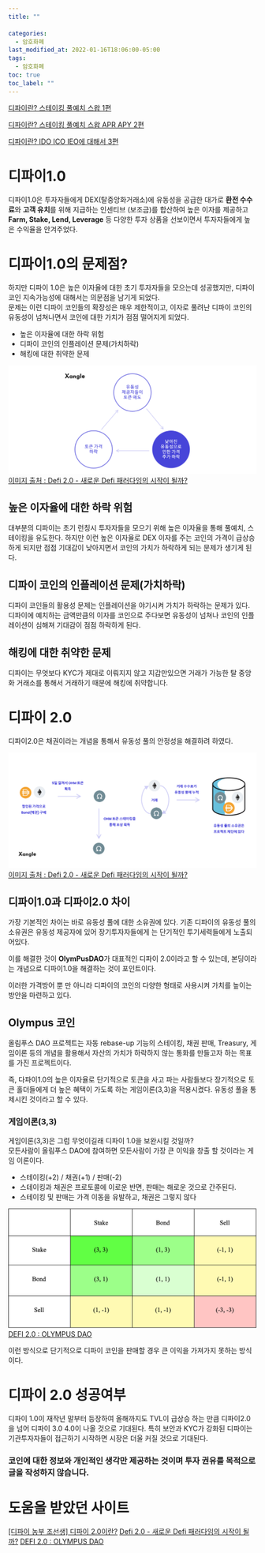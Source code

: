 ```yaml
---
title: ""

categories:
  - 암호화폐
last_modified_at: 2022-01-16T18:06:00-05:00
tags:
  - 암호화폐
toc: true
toc_label: ""
---
```


[디파이란? 스테이킹 풀예치 스왑 1편](https://drhot552.github.io/%EC%95%94%ED%98%B8%ED%99%94%ED%8F%90/%EB%94%94%ED%8C%8C%EC%9D%B4%EB%9E%80-%ED%83%88%EC%A4%91%EC%95%99%ED%99%94%EA%B1%B0%EB%9E%98%EC%86%8C-DEX-1%ED%8E%B8/#)<br>

[디파이란? 스테이킹 풀예치 스왑 APR APY 2편](https://drhot552.github.io/%EC%95%94%ED%98%B8%ED%99%94%ED%8F%90/%EB%94%94%ED%8C%8C%EC%9D%B4%EB%9E%80-%EC%8A%A4%ED%85%8C%EC%9D%B4%ED%82%B9-%ED%92%80%EC%98%88%EC%B9%98-%EC%8A%A4%EC%99%91-2%ED%8E%B8/)<br>

[디파이란? IDO ICO IEO에 대해서 3편](https://drhot552.github.io/%EC%95%94%ED%98%B8%ED%99%94%ED%8F%90/%EB%94%94%ED%8C%8C%EC%9D%B4%EB%9E%80-IDO-ICO-IEO%EC%97%90-%EB%8C%80%ED%95%B4%EC%84%9C-3%ED%8E%B8/)<br>


# 디파이1.0
디파이1.0은 투자자들에게 DEX(탈중앙화거래소)에 유동성을 공급한 대가로 **환전 수수료**와 **고객 유치**를 위해 지급하는 인센티브 (보조금)를 합산하여 높은 이자를 제공하고 **Farm, Stake, Lend, Leverage** 등 다양한 투자 상품을 선보이면서 투자자들에게 높은 수익율을 안겨주었다.<br>

# 디파이1.0의 문제점?
하지만 디파이 1.0은 높은 이자율에 대한 초기 투자자들을 모으는데 성공했지만, 디파이코인 지속가능성에 대해서는 의문점을 남기게 되었다.<br>
문제는 이런 디파이 코인들의 확장성은 매우 제한적이고, 이자로 풀려난 디파이 코인의 유동성이 넘쳐나면서 코인에 대한 가치가 점점 떨어지게 되었다. 

- 높은 이자율에 대한 하락 위험
- 디파이 코인의 인플레이션 문제(가치하락)
- 해킹에 대한 취약한 문제

![Image Alt 텍스트](/assets/img/crypto/defi1.0.png) <br>
[이미지 출처 : Defi 2.0 - 새로운 Defi 패러다임의 시작이 될까?](https://xangle.io/research/618a0c60e2b2029f14efad88)

## 높은 이자율에 대한 하락 위험
대부분의 디파이는 초기 런칭시 투자자들을 모으기 위해 높은 이자율을 통해 풀예치, 스테이킹을 유도한다. 하지만 이런 높은 이자율로 DEX 이자를 주는 코인의 가격이 급상승 하게 되지만 점점 기대감이 낮아지면서 코인의 가치가 하락하게 되는 문제가 생기게 된다.

## 디파이 코인의 인플레이션 문제(가치하락)
디파이 코인들의 활용성 문제는 인플레이션을 야기시켜 가치가 하락하는 문제가 있다. 디파이에 예치하는 금액만큼의 이자를 코인으로 주다보면 유동성이 넘쳐나 코인의 인플레이션이 심해져 기대감이 점점 하락하게 된다.

## 해킹에 대한 취약한 문제 
디파이는 무엇보다 KYC가 제대로 이뤄지지 않고 지갑만있으면 거래가 가능한 탈 중앙화 거래소를 통해서 거래하기 때문에 해킹에 취약합니다.

# 디파이 2.0
디파이2.0은 채권이라는 개념을 통해서 유동성 풀의 안정성을 해결하려 하였다. <br>

![Image Alt 텍스트](/assets/img/crypto/defi2.0.png) <br>
[이미지 출처 : Defi 2.0 - 새로운 Defi 패러다임의 시작이 될까?](https://xangle.io/research/618a0c60e2b2029f14efad88)

## 디파이1.0과 디파이2.0 차이
가장 기본적인 차이는 바로 유동성 풀에 대한 소유권에 있다. 기존 디파이의 유동성 풀의 소유권은 유동성 제공자에 있어 장기투자자들에게 는 단기적인 투기세력들에게 노출되어있다. <br>

이를 해결한 것이 **OlymPusDAO**가 대표적인 디파이 2.0이라고 할 수 있는데, 본딩이라는 개념으로 디파이1.0을 해결하는 것이 포인트이다.<br>

이러한 가격방어 뿐 만 아니라 디파이의 코인의 다양한 형태로 사용시켜 가치를 높이는 방안을 마련하고 있다.


## Olympus 코인
올림푸스 DAO 프로젝트는 자동 rebase-up 기능의 스테이킹, 채권 판매, Treasury, 게임이론 등의 개념을 활용해서 자산의 가치가 하락하지 않는 통화를 만들고자 하는 목표를 가진 프로젝트이다.<br>

즉, 다파이1.0의 높은 이자율로 단기적으로 토큰을 사고 파는 사람들보다 장기적으로 토큰 홀더들에게 더 높은 혜택이 가도록 하는 게임이론(3,3)을 적용시켰다. 유동성 풀을 통제시킨 것이라고 할 수 있다.

### 게임이론(3,3)
게임이론(3,3)은 그럼 무엇이길래 디파이 1.0을 보완시킬 것일까?<br>
모든사람이 올림푸스 DAO에 참여하면 모든사람이 가장 큰 이익을 창출 할 것이라는 게임 이론이다. 

- 스테이킹(+2) / 채권(+1) / 판매(-2)
- 스테이킹과 채권은 프로토콜에 이로운 반면, 판매는 해로운 것으로 간주된다.
- 스테이킹 및 판매는 가격 이동을 유발하고, 채권은 그렇지 않다

![Image Alt 텍스트](/assets/img/crypto/olympus.png) <br>
[DEFI 2.0 : OLYMPUS DAO](https://cryptoturtles.substack.com/p/defi-20-olympus-dao)


이런 방식으로 단기적으로 디파이 코인을 판매할 경우 큰 이익을 가져가지 못하는 방식이다.


# 디파이 2.0 성공여부
디파이 1.0이 재작년 말부터 등장하여 올해까지도 TVL이 급상승 하는 만큼 디파이2.0을 넘어 디파이 3.0 4.0이 나올 것으로 기대된다. 특히 보안과 KYC가 강화된 디파이는 기관투자자들이 접근하기 시작하면 시장은 더울 커질 것으로 기대된다.


### 코인에 대한 정보와 개인적인 생각만 제공하는 것이며 투자 권유를 목적으로 글을 작성하지 않습니다.

# 도움을 받았던 사이트
[[디파이 농부 조선생] 디파이 2.0이란?](https://www.bao-bab.co.kr/column_board/206304)
[Defi 2.0 - 새로운 Defi 패러다임의 시작이 될까?](https://xangle.io/research/618a0c60e2b2029f14efad88)
[DEFI 2.0 : OLYMPUS DAO](https://cryptoturtles.substack.com/p/defi-20-olympus-dao)
